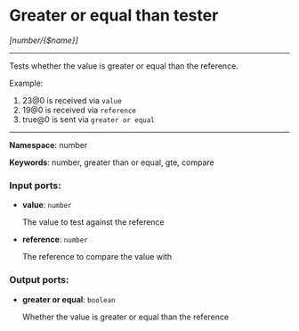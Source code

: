 # Greater or equal than tester

_[number/{$name}]_

---

Tests whether the value is greater or equal than the reference.

Example:

1. 23@0 is received via `value`
2. 19@0 is received via `reference`
3. true@0 is sent via `greater or equal`

---

__Namespace__: number

__Keywords__: number, greater than or equal, gte, compare

### Input ports:

* __value__: ` number `

    The value to test against the reference


* __reference__: ` number `

    The reference to compare the value with

### Output ports:

* __greater or equal__: ` boolean `

    Whether the value is greater or equal than the reference

